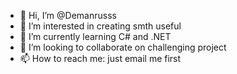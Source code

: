 - 👋 Hi, I’m @Demanrusss
- 👀 I’m interested in creating smth useful
- 🌱 I’m currently learning C# and .NET
- 💞️ I’m looking to collaborate on challenging project
- 📫 How to reach me: just email me first

<!---
Demanrusss/Demanrusss is a ✨ special ✨ repository because its `README.md` (this file) appears on your GitHub profile.
You can click the Preview link to take a look at your changes.
--->
